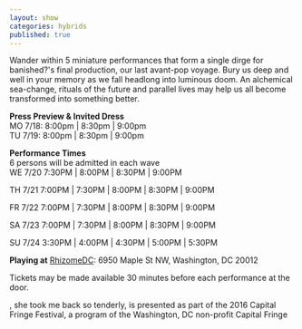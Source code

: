 ```yaml
---
layout: show
categories: hybrids
published: true
---
```





Wander within 5 miniature performances that form a single dirge for banished?'s final production, our last avant-pop voyage. Bury us deep and well in your memory as we fall headlong into luminous doom. An alchemical sea-change, rituals of the future and parallel lives may help us all become transformed into something better.

**Press Preview & Invited Dress**
<br> MO 7/18: 8:00pm | 8:30pm | 9:00pm
<br> TU 7/19: 8:00pm | 8:30pm | 9:00pm 

**Performance Times**
<br> 6 persons will be admitted in each wave 
<br> WE 7/20 7:30PM | 8:00PM | 8:30PM | 9:00PM

TH 7/21 7:00PM | 7:30PM | 8:00PM | 8:30PM | 9:00PM

FR 7/22 7:00PM | 7:30PM | 8:00PM | 8:30PM | 9:00PM

SA 7/23 7:00PM | 7:30PM | 8:00PM | 8:30PM | 9:00PM

SU 7/24 3:30PM | 4:00PM | 4:30PM | 5:00PM | 5:30PM

**Playing at**
[RhizomeDC](https://goo.gl/maps/6GjGhz3GjTn): 6950 Maple St NW, Washington, DC 20012


Tickets may be made available 30 minutes before each performance at the door.

, she took me back so tenderly, is presented as part of the 2016 Capital Fringe Festival, a program of the Washington, DC non-profit Capital Fringe
